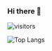 ### Hi there 👋

![visitors](https://visitor-badge.glitch.me/badge?page_id=Periicles.Periicles&left_color=grey&right_color=blue)

<!--
**Periicles/Periicles** is a ✨ _special_ ✨ repository because its `README.md` (this file) appears on your GitHub profile.

Here are some ideas to get you started:

- 🔭 I’m currently working on ...
- 🌱 I’m currently learning ...
- 👯 I’m looking to collaborate on ...
- 🤔 I’m looking for help with ...
- 💬 Ask me about ...
- 📫 How to reach me: ...
- 😄 Pronouns: ...
- ⚡ Fun fact: ...
-->
  ![Top Langs](https://github-readme-stats.vercel.app/api/top-langs/?username=Periicles&theme=react&layout=compact&hide_border=true)
